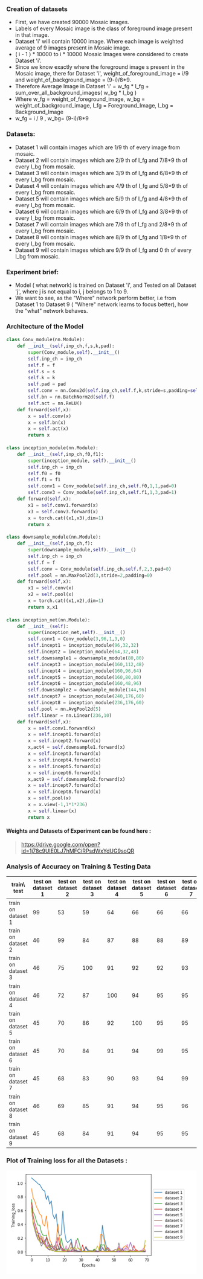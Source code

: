 ### Creation of datasets
- First, we have created 90000 Mosaic images.
- Labels of every Mosaic image is the class of foreground image present in that image.
- Dataset 'i' will contain 10000 image. Where each image is weighted average of 9 images present in Mosaic image. 
- ( i - 1 ) * 10000  to i * 10000 Mosaic Images were considered to create Dataset 'i'.
- Since we know exactly where the foreground image s present in the Mosaic image, there for Dataset 'i', weight_of_foreground_image = i/9 and weight_of_background_image = (9-i)/8*9. 
- Therefore Average Image in Dataset 'i' = w_fg * I_fg + sum_over_all_background_images( w_bg * I_bg ) 
- Where w_fg = weight_of_foreground_image, w_bg = weight_of_background_image, I_fg = Foreground_Image, I_bg = Background_Image
- w_fg = i / 9 , w_bg= (9-i)/8*9

### Datasets:
- Dataset 1 will contain images which are 1/9 th of every image from mosaic.
- Dataset 2 will contain images which are 2/9 th of I_fg and 7/8*9 th of every I_bg from mosaic.
- Dataset 3 will contain images which are 3/9 th of I_fg and 6/8*9 th of every I_bg from mosaic.
- Dataset 4 will contain images which are 4/9 th of I_fg and 5/8*9 th of every I_bg from mosaic.
- Dataset 5 will contain images which are 5/9 th of I_fg and 4/8*9 th of every I_bg from mosaic.
- Dataset 6 will contain images which are 6/9 th of I_fg and 3/8*9 th of every I_bg from mosaic.
- Dataset 7 will contain images which are 7/9 th of I_fg and 2/8*9 th of every I_bg from mosaic.
- Dataset 8 will contain images which are 8/9 th of I_fg and 1/8*9 th of every I_bg from mosaic.
- Dataset 9 will contain images which are 9/9 th of I_fg and 0 th of every I_bg from mosaic.

### Experiment brief:
- Model ( what network) is trained on Dataset 'i', and Tested on all Dataset 'j', where j is not equal to i, j belongs to 1 to 9.
- We want to see, as the "Where" network perform better, i.e from Dataset 1 to Dataset 9 ( "Where" network learns to focus better),  how the "what" network behaves.

### Architecture of the Model
```python
class Conv_module(nn.Module):
    def __init__(self,inp_ch,f,s,k,pad):
        super(Conv_module,self).__init__()
        self.inp_ch = inp_ch
        self.f = f
        self.s = s 
        self.k = k 
        self.pad = pad
        self.conv = nn.Conv2d(self.inp_ch,self.f,k,stride=s,padding=self.pad)
        self.bn = nn.BatchNorm2d(self.f)
        self.act = nn.ReLU()
    def forward(self,x):
        x = self.conv(x)
        x = self.bn(x)
        x = self.act(x)
        return x
        
class inception_module(nn.Module):
    def __init__(self,inp_ch,f0,f1):
        super(inception_module, self).__init__()
        self.inp_ch = inp_ch
        self.f0 = f0
        self.f1 = f1
        self.conv1 = Conv_module(self.inp_ch,self.f0,1,1,pad=0)
        self.conv3 = Conv_module(self.inp_ch,self.f1,1,3,pad=1)
    def forward(self,x):
        x1 = self.conv1.forward(x)
        x3 = self.conv3.forward(x)
        x = torch.cat((x1,x3),dim=1)
        return x
        
class downsample_module(nn.Module):
    def __init__(self,inp_ch,f):
        super(downsample_module,self).__init__()
        self.inp_ch = inp_ch
        self.f = f
        self.conv = Conv_module(self.inp_ch,self.f,2,3,pad=0)
        self.pool = nn.MaxPool2d(3,stride=2,padding=0)
    def forward(self,x):
        x1 = self.conv(x)
        x2 = self.pool(x)
        x = torch.cat((x1,x2),dim=1)
        return x,x1

class inception_net(nn.Module):
    def __init__(self):
        super(inception_net,self).__init__()
        self.conv1 = Conv_module(3,96,1,3,0)
        self.incept1 = inception_module(96,32,32)
        self.incept2 = inception_module(64,32,48)
        self.downsample1 = downsample_module(80,80)
        self.incept3 = inception_module(160,112,48)
        self.incept4 = inception_module(160,96,64)
        self.incept5 = inception_module(160,80,80)
        self.incept6 = inception_module(160,48,96)
        self.downsample2 = downsample_module(144,96)
        self.incept7 = inception_module(240,176,60)
        self.incept8 = inception_module(236,176,60)
        self.pool = nn.AvgPool2d(5)
        self.linear = nn.Linear(236,10)
    def forward(self,x):
        x = self.conv1.forward(x)
        x = self.incept1.forward(x)
        x = self.incept2.forward(x)
        x,act4 = self.downsample1.forward(x)
        x = self.incept3.forward(x)
        x = self.incept4.forward(x)
        x = self.incept5.forward(x)
        x = self.incept6.forward(x)
        x,act9 = self.downsample2.forward(x)
        x = self.incept7.forward(x)
        x = self.incept8.forward(x)
        x = self.pool(x)
        x = x.view(-1,1*1*236)
        x = self.linear(x) 
        return x
```

#### Weights and Datasets of Experiment can be found here :
>https://drive.google.com/open?id=1j78c9UIE0LJ7hMFCiRPsdWxYdUG9soQR


### Analysis of Accuracy on Training & Testing Data

| train\ test  | test on dataset 1 | test on dataset 2 | test on dataset 3 | test on dataset 4 | test on dataset 5 | test on dataset 6 | test on dataset 7 | test on dataset 8 | test on dataset 9|
|----------|-----|-----|-----|-----|-----|-----|-----|-----|----|
| train on dataset 1      | 99 | 53 | 59 | 64 | 66 | 66 | 66 | 66 | 67 |
| train on dataset 2      | 46 | 99 | 84 | 87 | 88 | 88 | 89 | 89 | 88 |
| train on dataset 3      | 46 | 75 | 100 | 91 | 92 | 92 | 93 | 93 | 92 |     
| train on dataset 4      | 46 | 72 | 87 | 100 | 94 | 95 | 95 | 94 | 95 |
| train on dataset 5      | 45 | 70 | 86 | 92 | 100 | 95 | 95 | 95 | 95 |
| train on dataset 6      | 45 | 70 | 84 | 91 | 94 | 99 | 95 | 95 | 95 |
| train on dataset 7      | 45 | 68 | 83 | 90 | 93 | 94 | 99 | 94 | 94 |
| train on dataset 8      | 46 | 69 | 85 | 91 | 94 | 95 | 96 | 100 | 95 |
| train on dataset 9      | 45 | 68 | 84 | 91 | 94 | 95 | 95 | 95 | 100 |


### Plot of Training loss for all the Datasets :
 ![](training_loss_90k.png)
